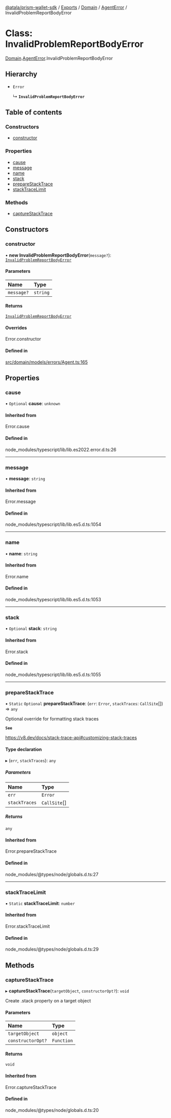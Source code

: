 [@atala/prism-wallet-sdk](../README.md) / [Exports](../modules.md) / [Domain](../modules/Domain.md) / [AgentError](../modules/Domain.AgentError.md) / InvalidProblemReportBodyError

# Class: InvalidProblemReportBodyError

[Domain](../modules/Domain.md).[AgentError](../modules/Domain.AgentError.md).InvalidProblemReportBodyError

## Hierarchy

- `Error`

  ↳ **`InvalidProblemReportBodyError`**

## Table of contents

### Constructors

- [constructor](Domain.AgentError.InvalidProblemReportBodyError.md#constructor)

### Properties

- [cause](Domain.AgentError.InvalidProblemReportBodyError.md#cause)
- [message](Domain.AgentError.InvalidProblemReportBodyError.md#message)
- [name](Domain.AgentError.InvalidProblemReportBodyError.md#name)
- [stack](Domain.AgentError.InvalidProblemReportBodyError.md#stack)
- [prepareStackTrace](Domain.AgentError.InvalidProblemReportBodyError.md#preparestacktrace)
- [stackTraceLimit](Domain.AgentError.InvalidProblemReportBodyError.md#stacktracelimit)

### Methods

- [captureStackTrace](Domain.AgentError.InvalidProblemReportBodyError.md#capturestacktrace)

## Constructors

### constructor

• **new InvalidProblemReportBodyError**(`message?`): [`InvalidProblemReportBodyError`](Domain.AgentError.InvalidProblemReportBodyError.md)

#### Parameters

| Name | Type |
| :------ | :------ |
| `message?` | `string` |

#### Returns

[`InvalidProblemReportBodyError`](Domain.AgentError.InvalidProblemReportBodyError.md)

#### Overrides

Error.constructor

#### Defined in

[src/domain/models/errors/Agent.ts:165](https://github.com/hyperledger/identus-edge-agent-sdk-ts/blob/7b4542fdfe44dc06a6c4ef341cf3335e29422147/src/domain/models/errors/Agent.ts#L165)

## Properties

### cause

• `Optional` **cause**: `unknown`

#### Inherited from

Error.cause

#### Defined in

node_modules/typescript/lib/lib.es2022.error.d.ts:26

___

### message

• **message**: `string`

#### Inherited from

Error.message

#### Defined in

node_modules/typescript/lib/lib.es5.d.ts:1054

___

### name

• **name**: `string`

#### Inherited from

Error.name

#### Defined in

node_modules/typescript/lib/lib.es5.d.ts:1053

___

### stack

• `Optional` **stack**: `string`

#### Inherited from

Error.stack

#### Defined in

node_modules/typescript/lib/lib.es5.d.ts:1055

___

### prepareStackTrace

▪ `Static` `Optional` **prepareStackTrace**: (`err`: `Error`, `stackTraces`: `CallSite`[]) => `any`

Optional override for formatting stack traces

**`See`**

https://v8.dev/docs/stack-trace-api#customizing-stack-traces

#### Type declaration

▸ (`err`, `stackTraces`): `any`

##### Parameters

| Name | Type |
| :------ | :------ |
| `err` | `Error` |
| `stackTraces` | `CallSite`[] |

##### Returns

`any`

#### Inherited from

Error.prepareStackTrace

#### Defined in

node_modules/@types/node/globals.d.ts:27

___

### stackTraceLimit

▪ `Static` **stackTraceLimit**: `number`

#### Inherited from

Error.stackTraceLimit

#### Defined in

node_modules/@types/node/globals.d.ts:29

## Methods

### captureStackTrace

▸ **captureStackTrace**(`targetObject`, `constructorOpt?`): `void`

Create .stack property on a target object

#### Parameters

| Name | Type |
| :------ | :------ |
| `targetObject` | `object` |
| `constructorOpt?` | `Function` |

#### Returns

`void`

#### Inherited from

Error.captureStackTrace

#### Defined in

node_modules/@types/node/globals.d.ts:20
